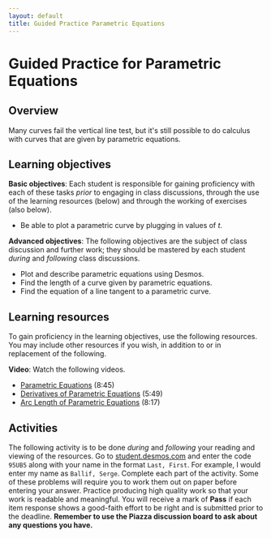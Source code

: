 ```yaml
---
layout: default
title: Guided Practice Parametric Equations
---
```


# Guided Practice for Parametric Equations

## Overview

Many curves fail the vertical line test, but it's still possible to do calculus with curves that are given by parametric equations.

## Learning objectives

__Basic objectives__: Each student is responsible for gaining proficiency with each of these tasks _prior_ to engaging in class discussions, through the use of the learning resources (below) and through the working of exercises (also below).

- Be able to plot a parametric curve by plugging in values of $t$.

__Advanced objectives__: The following objectives are the subject of class discussion and further work; they should be mastered by each student _during_ and _following_ class discussions.

- Plot and describe parametric equations using Desmos.
- Find the length of a curve given by parametric equations.
- Find the equation of a line tangent to a parametric curve.

## Learning resources

To gain proficiency in the learning objectives, use the following resources. You may include other resources if you wish, in addition to or in replacement of the following.

__Video__: Watch the following videos.

- [Parametric Equations](https://www.youtube.com/watch?v=tsnHL1Lb5MU) (8:45)
- [Derivatives of Parametric Equations](https://youtu.be/k5QnaGVk1JI) (5:49)
- [Arc Length of Parametric Equations](https://youtu.be/5fP443JvTUg) (8:17)


## Activities

The following activity is to be done _during_ and _following_ your reading and viewing of the resources. Go to [student.desmos.com](https://student.desmos.com/?prepopulateCode=95UB5) and enter the code `95UB5` along with your name in the format `Last, First`. For example, I would enter my name as `Ballif, Serge`. Complete each part of the activity. Some of these problems will require you to work them out on paper before entering your answer. Practice producing high quality work so that your work is readable and meaningful. You will receive a mark of __Pass__ if each item response shows a good-faith effort to be right and is submitted prior to the deadline. __Remember to use the Piazza discussion board to ask about any questions you have.__
